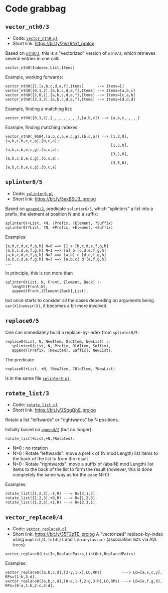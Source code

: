 # Code grabbag

## `vector_nth0/3`

- Code: [`vector_nth0.pl`](vector_nth0.pl)
- Short link: https://bit.ly/2wz9Nrf_prolog

Based on [`nth0/3`](https://eu.swi-prolog.org/pldoc/doc_for?object=nth0/3), this is a "vectorized" version
of `nth0/3`, which retrieves several entries in one call: 

```
vector_nth0(Indexes,List,Items)
```

Example, working forwards:

```
vector_nth0([],[a,b,c,d,e,f],Items)      --> Items=[]
vector_nth0([0,1,2],[a,b,c,d,e,f],Items) --> Items=[a,b,c]
vector_nth0([2,0,1],[a,b,c,d,e,f],Items) --> Items=[c,a,b]
vector_nth0([3,3,3],[a,b,c,d,e,f],Items) --> Items=[d,d,d]
```

Example, finding a matching list:

```
vector_nth0([0,1,2],[_,_,_,_,_,_],[a,b,c]) --> [a,b,c,_,_,_]
```

Example, finding matching indexes:

```
vector_nth0(_9584,[a,b,c,b,e,c,g],[b,c,a]) --> [1,2,0],[a,b,c,b,e,c,g],[b,c,a];
                                               [1,5,0],[a,b,c,b,e,c,g],[b,c,a];
                                               [3,2,0],[a,b,c,b,e,c,g],[b,c,a];
                                               [3,5,0],[a,b,c,b,e,c,g],[b,c,a]
```

## `splinter0/5`

- Code: [`splinter0.pl`](splinter0.pl)
- Short link: https://bit.ly/3ekBSU3_prolog

Based on [`append/2`](https://eu.swi-prolog.org/pldoc/doc_for?object=append/2), predicate `splinter0/5`, 
which "splinters" a list into a prefix, the element at position N and a suffix:

```
splinter0(+List, +N, ?Prefix, ?Element, ?Suffix)
splinter0(?List, ?N, +Prefix, +Element, +Suffix)
```

Examples: 

```
[a,b,c,d,e,f,g,h] N=0 ==> [] a [b,c,d,e,f,g,h]
[a,b,c,d,e,f,g,h] N=1 ==> [a] b [c,d,e,f,g,h]
[a,b,c,d,e,f,g,h] N=2 ==> [a,b] c [d,e,f,g,h]
[a,b,c,d,e,f,g,h] N=3 ==> [a,b,c] d [e,f,g,h]
...
```

In principle, this is not more than

```
splinter0(List, N, Front, Element, Back) :-
   length(Front,N),
   append(Front,[Element|Back],List).
```

but once starts to consider all the cases depending on arguments being `var(X)`/`nonvar(X)`, it becomes a
bit more involved.

 ## `replace0/5`

One can immediately build a replace-by-index from `splinter0/5`:

```
replace0(List, N, NewItem, OldItem, NewList) :-
   splinter0(List, N, Prefix, OldItem, Suffix),
   append([Prefix, [NewItem], Suffix], NewList).
```

The predicate 

```
replace0(+List, +N, ?NewItem, ?OldItem, ?NewList)
```

is in the same file [`splinter0.pl`](splinter0.pl). 

## `rotate_list/3`

- Code: [`rotate_list.pl`](rotate_list.pl)
- Short link: https://bit.ly/2SbgQh9_prolog

Rotate a list "leftwards" or "rightwards" by N positions.

Initially based on [`append/2`](https://eu.swi-prolog.org/pldoc/doc_for?object=append/2) (but no longer).

```
rotate_list(+List,+N,?Rotated).
```

- N=0 : no rotation
- N>0 : Rotate "leftwards": move a prefix of (N mod Length) list items to the back of the list to form the result
- N<0 : Rotate "rightwards": move a suffix of (abs(N) mod Length) list items to the back of the list to form the result (however, this is done completely the same way as for the case N>0) 

Examples:

```
rotate_list([1,2,3],-1,R) ---> R=[3,1,2].
rotate_list([1,2,3],+0,R) ---> R=[1,2,3].
rotate_list([1,2,3],+1,R) ---> R=[2,3,1].
```

## `vector_replace0/4`

- Code: [`vector_replace0.pl`](vector_replace0.pl)
- Short link: https://bit.ly/35F3zTE_prolog
A "vectorized" replace-by-index using `maplist/4`, `foldl/4` and
`library(assoc)` (association lists via AVL trees).

```
vector_replace0(ListIn,ReplacePairs,ListOut,ReplacedPairs)
```

Examples:

```
vector_replace0([a,b,c,d],[3-y,1-x],LO,RPs)         ---> LO=[a,x,c,y], RPs=[1-b,3-d].
vector_replace0([a,b,c,d],[0-e,1-f,2-g,3-h],LO,RPs) ---> LO=[e,f,g,h], RPs=[0-a,1-b,2-c,3-d].
```
